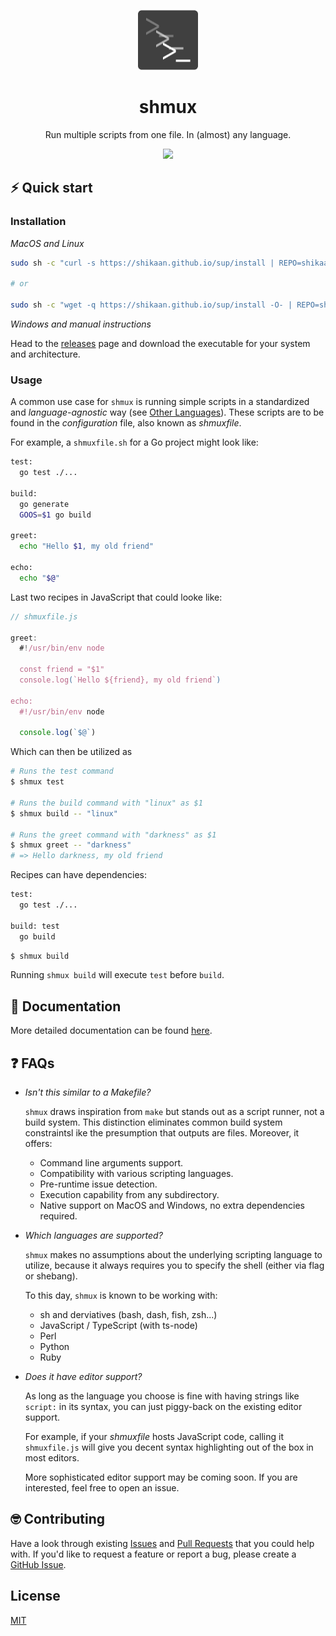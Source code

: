 <p align="center">
  <img width="96" height="96" src="./docs/96x96.png" alt="logo">
</p>

<h1 align="center">shmux</h1>

<p align="center">
Run multiple scripts from one file. In (almost) any language.
</p>

<p align="center">
  <a href="https://asciinema.org/a/548928" target="_blank">
    <img src="https://asciinema.org/a/548928.svg" height="288"/>
  </a>
</p>

## ⚡️ Quick start

### Installation

_MacOS and Linux_
```sh
sudo sh -c "curl -s https://shikaan.github.io/sup/install | REPO=shikaan/shmux sh -"

# or

sudo sh -c "wget -q https://shikaan.github.io/sup/install -O- | REPO=shikaan/shmux sh -"
```

_Windows and manual instructions_

Head to the [releases](https://github.com/shikaan/shmux/releases) page and download the executable for your system and architecture.

### Usage

A common use case for `shmux` is running simple scripts in a standardized and *language-agnostic* way (see [Other Languages](#other-languages)). 
These scripts are to be found in the _configuration_ file, also known as _shmuxfile_.

For example, a `shmuxfile.sh` for a Go project might look like: 

```sh
test:
  go test ./...

build:
  go generate
  GOOS=$1 go build

greet:
  echo "Hello $1, my old friend"

echo:
  echo "$@"  
```

Last two recipes in JavaScript that could looke like:

```js
// shmuxfile.js

greet:
  #!/usr/bin/env node

  const friend = "$1"
  console.log(`Hello ${friend}, my old friend`)

echo:
  #!/usr/bin/env node

  console.log(`$@`)
```

Which can then be utilized as

```bash
# Runs the test command
$ shmux test

# Runs the build command with "linux" as $1
$ shmux build -- "linux"

# Runs the greet command with "darkness" as $1
$ shmux greet -- "darkness" 
# => Hello darkness, my old friend
```

Recipes can have dependencies:

```sh
test:
  go test ./...

build: test
  go build
```

```bash
$ shmux build
```
Running `shmux build` will execute `test` before `build`.

## 📄 Documentation

More detailed documentation can be found [here](./docs/docs.md).

## ❓ FAQs

* _Isn't this similar to a Makefile?_

  `shmux` draws inspiration from `make` but stands out as a script runner, not a build system. This distinction eliminates common build system constraintsl ike the presumption that outputs are files. Moreover, it offers:

  * Command line arguments support.
  * Compatibility with various scripting languages.
  * Pre-runtime issue detection.
  * Execution capability from any subdirectory.
  * Native support on MacOS and Windows, no extra dependencies required.

* _Which languages are supported?_
  
  `shmux` makes no assumptions about the underlying scripting language to utilize, because it always requires you to specify the shell (either via flag or shebang).

  To this day, `shmux` is known to be working with:

  * sh and derviatives (bash, dash, fish, zsh...)
  * JavaScript / TypeScript (with ts-node)
  * Perl
  * Python
  * Ruby

* _Does it have editor support?_

  As long as the language you choose is fine with having strings like `script:` in its syntax, you can just piggy-back on the existing editor support. 
  
  For example, if your _shmuxfile_ hosts JavaScript code, calling it `shmuxfile.js` will give you decent syntax highlighting out of the box in most editors.

  More sophisticated editor support may be coming soon. If you are interested, feel free to open an issue.

## 🤓 Contributing

Have a look through existing [Issues](https://github.com/shikaan/shmux/issues) and [Pull Requests](https://github.com/shikaan/shmux/pulls) that you could help with. If you'd like to request a feature or report a bug, please create a [GitHub Issue](https://github.com/shikaan/shmux/issues).

## License

[MIT](./LICENSE)
